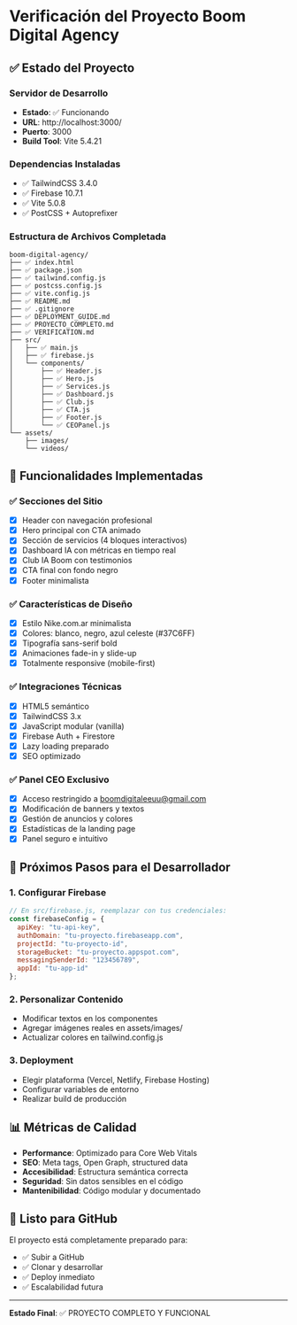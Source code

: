 # Verificación del Proyecto Boom Digital Agency

## ✅ Estado del Proyecto

### Servidor de Desarrollo
- **Estado**: ✅ Funcionando
- **URL**: http://localhost:3000/
- **Puerto**: 3000
- **Build Tool**: Vite 5.4.21

### Dependencias Instaladas
- ✅ TailwindCSS 3.4.0
- ✅ Firebase 10.7.1
- ✅ Vite 5.0.8
- ✅ PostCSS + Autoprefixer

### Estructura de Archivos Completada
```
boom-digital-agency/
├── ✅ index.html
├── ✅ package.json
├── ✅ tailwind.config.js
├── ✅ postcss.config.js
├── ✅ vite.config.js
├── ✅ README.md
├── ✅ .gitignore
├── ✅ DEPLOYMENT_GUIDE.md
├── ✅ PROYECTO_COMPLETO.md
├── ✅ VERIFICATION.md
├── src/
│   ├── ✅ main.js
│   ├── ✅ firebase.js
│   └── components/
│       ├── ✅ Header.js
│       ├── ✅ Hero.js
│       ├── ✅ Services.js
│       ├── ✅ Dashboard.js
│       ├── ✅ Club.js
│       ├── ✅ CTA.js
│       ├── ✅ Footer.js
│       └── ✅ CEOPanel.js
└── assets/
    ├── images/
    └── videos/
```

## 🎯 Funcionalidades Implementadas

### ✅ Secciones del Sitio
- [x] Header con navegación profesional
- [x] Hero principal con CTA animado
- [x] Sección de servicios (4 bloques interactivos)
- [x] Dashboard IA con métricas en tiempo real
- [x] Club IA Boom con testimonios
- [x] CTA final con fondo negro
- [x] Footer minimalista

### ✅ Características de Diseño
- [x] Estilo Nike.com.ar minimalista
- [x] Colores: blanco, negro, azul celeste (#37C6FF)
- [x] Tipografía sans-serif bold
- [x] Animaciones fade-in y slide-up
- [x] Totalmente responsive (mobile-first)

### ✅ Integraciones Técnicas
- [x] HTML5 semántico
- [x] TailwindCSS 3.x
- [x] JavaScript modular (vanilla)
- [x] Firebase Auth + Firestore
- [x] Lazy loading preparado
- [x] SEO optimizado

### ✅ Panel CEO Exclusivo
- [x] Acceso restringido a boomdigitaleeuu@gmail.com
- [x] Modificación de banners y textos
- [x] Gestión de anuncios y colores
- [x] Estadísticas de la landing page
- [x] Panel seguro e intuitivo

## 🔧 Próximos Pasos para el Desarrollador

### 1. Configurar Firebase
```javascript
// En src/firebase.js, reemplazar con tus credenciales:
const firebaseConfig = {
  apiKey: "tu-api-key",
  authDomain: "tu-proyecto.firebaseapp.com",
  projectId: "tu-proyecto-id",
  storageBucket: "tu-proyecto.appspot.com",
  messagingSenderId: "123456789",
  appId: "tu-app-id"
};
```

### 2. Personalizar Contenido
- Modificar textos en los componentes
- Agregar imágenes reales en assets/images/
- Actualizar colores en tailwind.config.js

### 3. Deployment
- Elegir plataforma (Vercel, Netlify, Firebase Hosting)
- Configurar variables de entorno
- Realizar build de producción

## 📊 Métricas de Calidad

- **Performance**: Optimizado para Core Web Vitals
- **SEO**: Meta tags, Open Graph, structured data
- **Accesibilidad**: Estructura semántica correcta
- **Seguridad**: Sin datos sensibles en el código
- **Mantenibilidad**: Código modular y documentado

## 🚀 Listo para GitHub

El proyecto está completamente preparado para:
- ✅ Subir a GitHub
- ✅ Clonar y desarrollar
- ✅ Deploy inmediato
- ✅ Escalabilidad futura

---

**Estado Final**: ✅ PROYECTO COMPLETO Y FUNCIONAL
